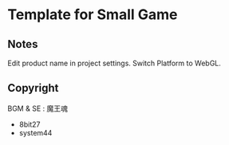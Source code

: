 # Template for Small Game

## Notes

Edit product name in project settings.
Switch Platform to WebGL.

## Copyright

BGM & SE : 魔王魂

- 8bit27
- system44
